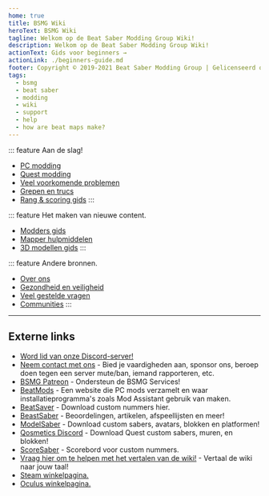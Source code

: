 ```yaml
---
home: true
title: BSMG Wiki
heroText: BSMG Wiki
tagline: Welkom op de Beat Saber Modding Group Wiki!
description: Welkom op de Beat Saber Modding Group Wiki!
actionText: Gids voor beginners →
actionLink: ./beginners-guide.md
footer: Copyright © 2019-2021 Beat Saber Modding Group | Gelicenseerd onder CC BY-NC-SA 4.0
tags:
  - bsmg
  - beat saber
  - modding
  - wiki
  - support
  - help
  - how are beat maps make?
---
```


<!-- markdownlint-disable MD033 -->
<div class='features'>

::: feature Aan de slag!
* [PC modding](./pc-modding.md)
* [Quest modding](./quest-modding.md)
* [Veel voorkomende problemen](./support/)
* [Grepen en trucs](./grips-and-tricks.md)
* [Rang & scoring gids](./ranking-guide.md)
:::

::: feature Het maken van nieuwe content.
* [Modders gids](/nl/modding/)
* [Mapper hulpmiddelen](/nl/mapping/)
* [3D modellen gids](/nl/models/)
:::

::: feature Andere bronnen.
* [Over ons](/nl/about/)
* [Gezondheid en veiligheid](./health-and-safety.md)
* [Veel gestelde vragen](/nl/faq/)
* [Communities](/nl/communities/)
:::

</div>
<!-- markdownlint-enable MD033 -->

---

## Externe links

* [Word lid van onze Discord-server!](https://discord.gg/beatsabermods)
* [Neem contact met ons](http://bit.ly/MessageBSMG) - Bied je vaardigheden aan, sponsor ons, beroep doen tegen een server mute/ban, iemand rapporteren, etc.
* [BSMG Patreon](https://www.patreon.com/beatsabermods) - Ondersteun de BSMG Services!
* [BeatMods](https://beatmods.com) - Een website die PC mods verzamelt en waar installatieprogramma's zoals Mod Assistant gebruik van maken.
* [BeatSaver](https://beatsaver.com/) - Download custom nummers hier.
* [BeastSaber](https://bsaber.com/) - Beoordelingen, artikelen, afspeellijsten en meer!
* [ModelSaber](https://modelsaber.com/) - Download custom sabers, avatars, blokken en platformen!
* [Qosmetics Discord](https://discord.gg/qosmetics) - Download Quest custom sabers, muren, en blokken!
* [ScoreSaber](https://scoresaber.com/) - Scorebord voor custom nummers.
* [Vraag hier om te helpen met het vertalen van de wiki!](https://forms.gle/e3BqA3poMjESARe76) - Vertaal de wiki naar jouw taal!
* [Steam winkelpagina.](https://store.steampowered.com/app/620980/Beat_Saber/)
* [Oculus winkelpagina.](https://www.oculus.com/experiences/rift/1304877726278670/)
